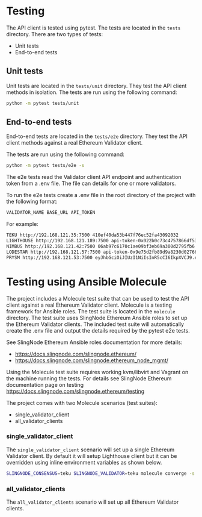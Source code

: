 # Testing

The API client is tested using pytest. The tests are located in the `tests` directory. There are two types of tests:

- Unit tests
- End-to-end tests

## Unit tests

Unit tests are located in the `tests/unit` directory. They test the API client methods in isolation. The tests are run using the following command:

```bash
python -m pytest tests/unit
```

## End-to-end tests

End-to-end tests are located in the `tests/e2e` directory. They test the API client methods against a real Ethereum Validator client.

The tests are run using the following command:

```bash
python -m pytest tests/e2e -s
```

The e2e tests read the Validator client API endpoint and authentication token from a .env file. The file can details for one or more validators.

To run the e2e tests create a .env file in the root directory of the project with the following format:

```bash
VALIDATOR_NAME BASE_URL API_TOKEN
```

For example:

```bash
TEKU http://192.168.121.35:7500 410ef40da53b447f76ec52fa43092032
LIGHTHOUSE http://192.168.121.189:7500 api-token-0x022b0c73c4757866df53b9b24a5b254222daca269e8be677c1efb15a93aba148a7
NIMBUS http://192.168.121.42:7500 06ab97c6170c1ae09bf3eb69a300d2795fb6
LODESTAR http://192.168.121.57:7500 api-token-0x9e75d2fb89d9a8230d027665ad0f67b777aaa2f1d23f282125001d0dea753901
PRYSM http://192.168.121.53:7500 eyJhbGciOiJIUzI1NiIsInR5cCI6IkpXVCJ9.e30.orijiINlQIwSlB5ZxjmzAEqlYtI3SUNC6ennFnbcVCs
```

# Testing using Ansible Molecule

The project includes a Molecule test suite that can be used to test the API client against a real Ethereum Validator client. Molecule is a testing framework for Ansible roles. The test suite is located in the `molecule` directory. The test suite uses SlingNode Ethereum Ansible roles to set up the Ethereum Validator clients. The included test suite will automatically create the .env file and output the details required by the pytest e2e tests.

See SlingNode Ethereum Ansible roles documentation for more details:

- https://docs.slingnode.com/slingnode.ethereum/
- https://docs.slingnode.com/slingnode.ethereum_node_mgmt/


Using the Molecule test suite requires working kvm/libvirt and Vagrant on the machine running the tests. For details see SlingNode Ethereum documentation page on testing https://docs.slingnode.com/slingnode.ethereum/testing

The project comes with two Molecule scenarios (test suites):

- single_validator_client
- all_validator_clients

### single_validator_client

The `single_validator_client` scenario will set up a single Ethereum Validator client. By default it will setup Lighthouse client but it can be overridden using inline environment variables as shown below.


```bash
SLINGNODE_CONSENSUS=teku SLINGNODE_VALIDATOR=teku molecule converge -s single_validator_client
```

### all_validator_clients

The `all_validator_clients` scenario will set up all Ethereum Validator clients.
